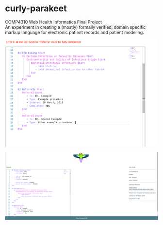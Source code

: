 # curly-parakeet
COMP4310 Web Health Informatics Final Project  
An experiment in creating a (mostly) formally verified, domain specific markup language for electronic patient records and patient modeling.

![Action GIF2](https://github.com/chgibb/curly-parakeet/blob/master/gifs/Peek_2018-03-28_14-02.gif)

![Action GIF1](https://github.com/chgibb/curly-parakeet/blob/master/gifs/Peek_2018-03-28_13-49.gif)